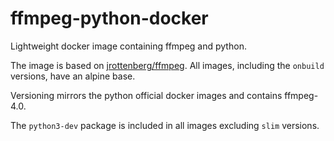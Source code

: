 # ffmpeg-python-docker

Lightweight docker image containing ffmpeg and python.

The image is based on [jrottenberg/ffmpeg](https://github.com/jrottenberg/ffmpeg). All images, including the `onbuild` versions, have an alpine base.

Versioning mirrors the python official docker images and contains ffmpeg-4.0.

The `python3-dev` package is included in all images excluding `slim` versions.
